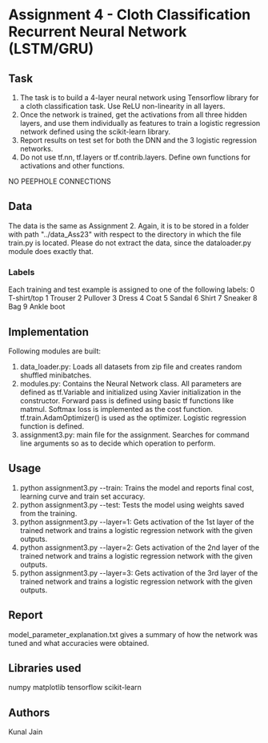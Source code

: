 # Assignment 4 - Cloth Classification Recurrent Neural Network (LSTM/GRU)

## Task
1. The task is to build a 4-layer neural network using Tensorflow library for a cloth classification task. Use ReLU non-linearity in all layers.
2. Once the network is trained, get the activations from all three hidden layers, and use them individually as features to train a logistic regression network defined using the scikit-learn library.
3. Report results on test set for both the DNN and the 3 logistic regression networks.
4. Do not use tf.nn, tf.layers or tf.contrib.layers. Define own functions for activations and other functions.

NO PEEPHOLE CONNECTIONS

## Data
The data is the same as Assignment 2. Again, it is to be stored in a folder with path "../data_Ass23" with respect to the directory in which the file train.py is located. Please do not extract the data, since the dataloader.py module does exactly that.

### Labels
Each training and test example is assigned to one of the following labels:
0 T-shirt/top	1 Trouser	2 Pullover	3 Dress		4 Coat
5 Sandal	6 Shirt		7 Sneaker	8 Bag		9 Ankle boot

## Implementation
Following modules are built:
1. data_loader.py: Loads all datasets from zip file and creates random shuffled minibatches.
2. modules.py: Contains the Neural Network class. All parameters are defined as tf.Variable and initialized using Xavier initialization in the constructor. Forward pass is defined using basic tf functions like matmul. Softmax loss is implemented as the cost function. tf.train.AdamOptimizer() is used as the optimizer. Logistic regression function is defined.
3. assignment3.py: main file for the assignment. Searches for command line arguments so as to decide which operation to perform.

## Usage
1. python assignment3.py --train: Trains the model and reports final cost, learning curve and train set accuracy.
2. python assignment3.py --test: Tests the model using weights saved from the training.
3. python assignment3.py --layer=1: Gets activation of the 1st layer of the trained network and trains a logistic regression network with the given outputs.
4. python assignment3.py --layer=2: Gets activation of the 2nd layer of the trained network and trains a logistic regression network with the given outputs.
5. python assignment3.py --layer=3: Gets activation of the 3rd layer of the trained network and trains a logistic regression network with the given outputs.

## Report
model_parameter_explanation.txt gives a summary of how the network was tuned and what accuracies were obtained.

## Libraries used
numpy
matplotlib
tensorflow
scikit-learn

## Authors
Kunal Jain
